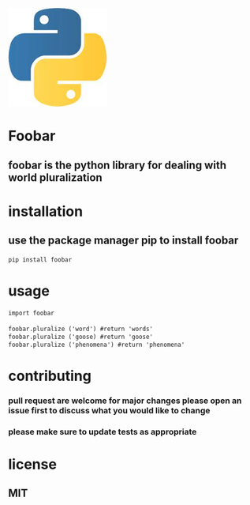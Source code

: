 ![](https://github.com/amiraahmed92/project2/blob/master/index.jpeg)

# Foobar
## foobar is the python library for dealing with world pluralization

# installation
## use the package manager pip to install foobar

```
pip install foobar

```

# usage

```
import foobar

foobar.pluralize ('word') #return 'words'
foobar.pluralize ('goose) #return 'goose'
foobar.pluralize ('phenomena') #return 'phenomena'
```
# contributing
### pull request are welcome  for major changes please open an issue first to discuss what you would like to change
### please make sure to update tests as appropriate

# license

## MIT
